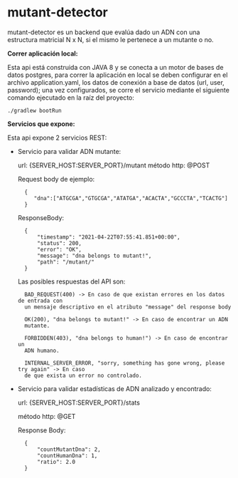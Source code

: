 # mutant-detector

mutant-detector es un backend que evalúa dado un ADN con una estructura matricial N x N,
si el mismo le pertenece a un mutante o no.

**Correr aplicación local:**

Esta api está construida con JAVA 8 y se conecta a un motor de bases de datos postgres,
para correr la aplicación en local se deben configurar en el archivo application.yaml, 
los datos de conexión a base de datos (url, user, password); una vez configurados, se corre 
el servicio mediante el siguiente comando ejecutado en la raíz del proyecto:

    ./gradlew bootRun

**Servicios que expone:**

Esta api expone 2 servicios REST:

- Servicio para validar ADN mutante:

    url: {SERVER_HOST:SERVER_PORT}/mutant
    método http: @POST
  
    Request body de ejemplo:
        
        {
           "dna":["ATGCGA","GTGCGA","ATATGA","ACACTA","GCCCTA","TCACTG"]
        }

    ResponseBody:

        {
            "timestamp": "2021-04-22T07:55:41.851+00:00",
            "status": 200,
            "error": "OK",
            "message": "dna belongs to mutant!",
            "path": "/mutant/"
        }

    Las posibles respuestas del API son:

        BAD_REQUEST(400) -> En caso de que existan errores en los datos de entrada con 
        un mensaje descriptivo en el atributo "message" del response body

        OK(200), "dna belongs to mutant!" -> En caso de encontrar un ADN
        mutante.

        FORBIDDEN(403), "dna belongs to human!") -> En caso de encontrar un 
        ADN humano.

        INTERNAL_SERVER_ERROR, "sorry, something has gone wrong, please try again" -> En caso
        de que exista un error no controlado.
    

- Servicio para validar estadísticas de ADN analizado y encontrado:

    url: {SERVER_HOST:SERVER_PORT}/stats
  
    método http: @GET
  
    Response Body:

        {
            "countMutantDna": 2,
            "countHumanDna": 1,
            "ratio": 2.0
        }    
